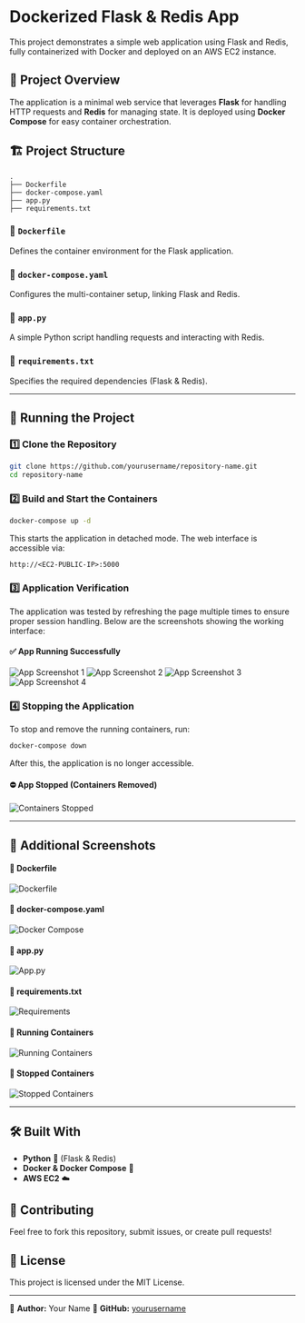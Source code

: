 # Dockerized Flask & Redis App

This project demonstrates a simple web application using Flask and Redis, fully containerized with Docker and deployed on an AWS EC2 instance.

## 📌 Project Overview
The application is a minimal web service that leverages **Flask** for handling HTTP requests and **Redis** for managing state. It is deployed using **Docker Compose** for easy container orchestration.

## 🏗️ Project Structure
```
.
├── Dockerfile
├── docker-compose.yaml
├── app.py
├── requirements.txt
```

### 🔹 `Dockerfile`
Defines the container environment for the Flask application.

### 🔹 `docker-compose.yaml`
Configures the multi-container setup, linking Flask and Redis.

### 🔹 `app.py`
A simple Python script handling requests and interacting with Redis.

### 🔹 `requirements.txt`
Specifies the required dependencies (Flask & Redis).

---

## 🚀 Running the Project
### 1️⃣ Clone the Repository
```bash
git clone https://github.com/yourusername/repository-name.git
cd repository-name
```
### 2️⃣ Build and Start the Containers
```bash
docker-compose up -d
```
This starts the application in detached mode. The web interface is accessible via:
```
http://<EC2-PUBLIC-IP>:5000
```
### 3️⃣ Application Verification
The application was tested by refreshing the page multiple times to ensure proper session handling. Below are the screenshots showing the working interface:

#### ✅ App Running Successfully
![App Screenshot 1](images/app_screenshot_1.jpg)
![App Screenshot 2](images/app_screenshot_2.jpg)
![App Screenshot 3](images/app_screenshot_3.jpg)
![App Screenshot 4](images/app_screenshot_4.jpg)

### 4️⃣ Stopping the Application
To stop and remove the running containers, run:
```bash
docker-compose down
```
After this, the application is no longer accessible.

#### ⛔ App Stopped (Containers Removed)
![Containers Stopped](images/containers_down.jpg)

---

## 📸 Additional Screenshots
#### 🔹 Dockerfile
![Dockerfile](images/dockerfile.jpg)
#### 🔹 docker-compose.yaml
![Docker Compose](images/docker_compose.jpg)
#### 🔹 app.py
![App.py](images/app_py.jpg)
#### 🔹 requirements.txt
![Requirements](images/requirements.jpg)
#### 🔹 Running Containers
![Running Containers](images/running_containers.jpg)
#### 🔹 Stopped Containers
![Stopped Containers](images/stopped_containers.jpg)

---

## 🛠️ Built With
- **Python** 🐍 (Flask & Redis)
- **Docker & Docker Compose** 🐳
- **AWS EC2** ☁️

## 📢 Contributing
Feel free to fork this repository, submit issues, or create pull requests!

## 📜 License
This project is licensed under the MIT License.

---

📌 **Author:** Your Name
📌 **GitHub:** [yourusername](https://github.com/yourusername)

